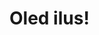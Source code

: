 <!DOCTYPE html>
<html lang="en">
<head>
    <meta charset="UTF-8">
    <meta name="viewport" content="width=device-width, initial-scale=1.0">
    <title>tööleht</title>
</head>
<body>

<h1>
Oled ilus!
</h1>
    
</body>
</html>

